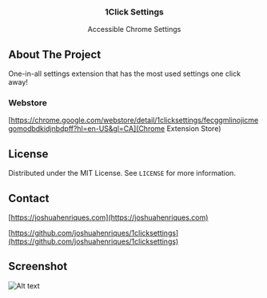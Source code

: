 <p align="center">
  <h3 align="center">1Click Settings</h3>
  <p align="center">
    Accessible Chrome Settings
  </p>
</p>

## About The Project
One-in-all settings extension that has the most used settings one click away!

### Webstore
[https://chrome.google.com/webstore/detail/1clicksettings/fecggmlinojicmegomodbdkidjnbdpff?hl=en-US&gl=CA](Chrome Extension Store)

## License
Distributed under the MIT License. See `LICENSE` for more information.

## Contact
[https://joshuahenriques.com](https://joshuahenriques.com)

[https://github.com/joshuahenriques/1clicksettings](https://github.com/joshuahenriques/1clicksettings)

## Screenshot
![Alt text](images/Screenie.png?raw=true "Screenshot")
